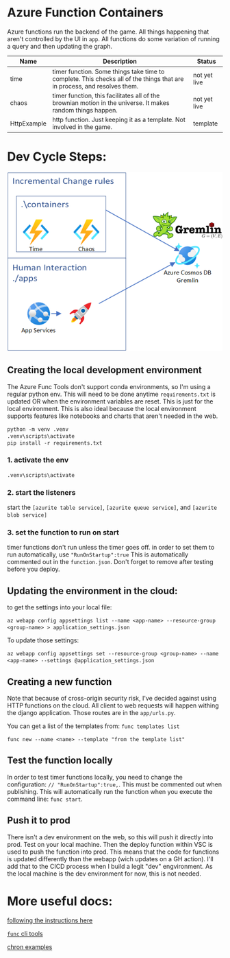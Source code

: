 # Azure Function Containers

Azure functions run the backend of the game. All things happening that aren't controlled by the UI in `app`. All functions do some variation of running a query and then updating the graph. 

| Name | Description | Status |
|---|---|---|
| time | timer function. Some things take time to complete. This checks all of the things that are in process, and resolves them. | not yet live |
| chaos | timer function, this facilitates all of the brownian motion in the universe. It makes random things happen. | not yet live |
| HttpExample | http function. Just keeping it as a template. Not involved in the game. | template |

# Dev Cycle Steps:

![Alt text](/docs/img/Exodestiny.png?raw=true "docker cicd")

## Creating the local development environment
The Azure Func Tools don't support conda environments, so I'm using a regular python env. This will need to be done anytime `requirements.txt` is updated OR when the environment variables are reset. This is just for the local environment. This is also ideal because the local environment supports features like notebooks and charts that aren't needed in the web. 
```
python -m venv .venv
.venv\scripts\activate
pip install -r requirements.txt
```

### 1. activate the env
```
.venv\scripts\activate
```


### 2. start the listeners
start the `[azurite table service]`, `[azurite queue service]`, and `[azurite blob service]`

### 3. set the function to run on start
timer functions don't run unless the timer goes off. in order to set them to run automatically, use `"RunOnStartup":true`
This is automatically commented out in the `function.json`. Don't forget to remove after testing before you deploy. 


## Updating the environment in the cloud:
to get the settings into your local file:
```
az webapp config appsettings list --name <app-name> --resource-group <group-name> > application_settings.json
```
To update those settings: 
```
az webapp config appsettings set --resource-group <group-name> --name <app-name> --settings @application_settings.json
```

## Creating a new function
Note that because of cross-origin security risk, I've decided against using HTTP functions on the cloud. All client to web requests will happen withing the django application. Those routes are in the `app/urls.py`.

You can get a list of the templates from: `func templates list`
```
func new --name <name> --template "from the template list" 
```

## Test the function locally
In order to test timer functions locally, you need to change the configuration: `// "RunOnStartup":true,`. This must be commented out when publishing. This will automatically run the function when you execute the command line: `func start`.


## Push it to prod
There isn't a dev environment on the web, so this will push it directly into prod. Test on your local machine. Then the deploy function within VSC is used to push the function into prod. This means that the code for functions is updated differently than the webapp (wich updates on a GH action). I'll add that to the CICD process when I build a legit "dev" engvironment. As the local machine is the dev environment for now, this is not needed. 


# More useful docs:

[following the instructions here](https://docs.microsoft.com/en-us/azure/azure-functions/functions-create-function-linux-custom-image?msclkid=c1eb6712ce8311ecbf167992dfbfb6bc&tabs=in-process%2Cbash%2Cazure-cli&pivots=programming-language-python#create-and-test-the-local-functions-project)

[`func` cli tools](https://docs.microsoft.com/en-us/azure/azure-functions/functions-core-tools-reference?msclkid=3b9f5557cf4211eca6b47532b3132c61&tabs=v2#func-templates-list)

[chron examples](https://docs.microsoft.com/en-us/azure/azure-functions/functions-bindings-timer?tabs=in-process&pivots=programming-language-python#ncrontab-expressions)